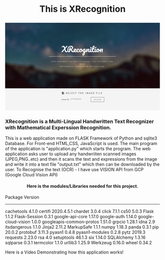 <h1><p align = "center">This is XRecognition </p> </h1>

![Screenshot](static/images/img.PNG)

<h3> XRecognition is a Multi-Lingual Handwritten Text Recognizer with Mathematical Experssion Recognition. </h3>

This is a web application made on FLASK Framework of Python and sqlite3 Database. For Front-end HTML,CSS, JavaScript is used.
The main program of the application is "application.py" which starts the program.
The web application asks user to upload any handwriiten scanned images (JPEG,PNG..etc)
and then it scans the text and expressions from the image and write it into a text file "output.txt" which then can be downloaded by the user.
To Recognise the text (OCR) - I have use VISION API from GCP (Google Cloud Vision API)

<h4><center>Here is the modules/Libraries needed for this project.</center></h4>

Package                  Version
------------------------ ----------
cachetools               4.1.0
certifi                  2020.4.5.1
chardet                  3.0.4
click                    7.1.1
cs50                     5.0.3
Flask                    1.1.2
Flask-Session            0.3.1
google-api-core          1.17.0
google-auth              1.14.0
google-cloud-vision      1.0.0
googleapis-common-protos 1.51.0
grpcio                   1.28.1
idna                     2.9
itsdangerous             1.1.0
Jinja2                   2.11.2
MarkupSafe               1.1.1
numpy                    1.18.3
panda                    0.3.1
pip                      20.0.2
protobuf                 3.11.3
pyasn1                   0.4.8
pyasn1-modules           0.2.8
pytz                     2019.3
requests                 2.23.0
rsa                      4.0
setuptools               46.1.3
six                      1.14.0
SQLAlchemy               1.3.16
sqlparse                 0.3.1
termcolor                1.1.0
urllib3                  1.25.9
Werkzeug                 0.16.0
wheel                    0.34.2


Here is a Video Demonstrating how this application works!






